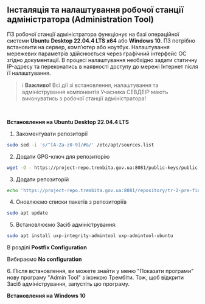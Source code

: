 ## Інсталяція та налаштування робочої станції адміністратора (Administration Tool)

ПЗ робочої станції адміністратора функціонує на базі операційної системи **Ubuntu Desktop 22.04.4 LTS x64** або **Windows 10**. 
ПЗ потрібно встановити на сервер, комп’ютер або ноутбук.
Налаштування мережевих параметрів здійснюється через графічний інтерфейс ОС згідно документації. В процесі налаштування необхідно задати статичну IP-адресу та переконатись в наявності доступу до мережі Інтернет після її налаштування.
<br>

> ℹ️ **Важливо!** Всі дії зі встановлення, налаштування та адміністрування компонентів Учасника СЕВДЕІР мають виконуватись з робочої станції адміністратора!
<br>

**Встановлення на Ubuntu Desktop 22.04.4 LTS**

1. Закоментувати репозиторії

```bash
sudo sed -i 's/^[A-Za-z0-9]/#&/' /etc/apt/sources.list
```

2. Додати GPG-ключ для репозиторію

```bash
wget -O - https://project-repo.trembita.gov.ua:8081/public-keys/public.key.txt | sudo apt-key add -
```

3. Додати репозиторій

```bash
echo 'https://project-repo.trembita.gov.ua:8081/repository/tr-2-pre-final/ jammy main' | sudo tee -a /etc/apt/sources.list
```

4. Оновлюємо списки пакетів з репозиторіїв

```bash
sudo apt update
```

5. Встановлюємо Засіб адміністрування:

```bash
sudo apt install uxp-integrity-admintool uxp-admintool-ubuntu
```

В розділі **Postfix Configuration**

Вибираємо **No configuration**

6\. Після встановлення, ви можете знайти у меню "Показати програми" нову програму "Admin Tool" з іконкою Трембіти.
Тож, щоб відкрити Засіб адміністрування, запустіть цю програму.











**Встановлення на Windows 10**
